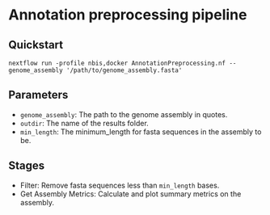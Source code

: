 # Annotation preprocessing pipeline

## Quickstart

```
nextflow run -profile nbis,docker AnnotationPreprocessing.nf --genome_assembly '/path/to/genome_assembly.fasta'
```

## Parameters

* `genome_assembly`: The path to the genome assembly in quotes.
* `outdir`: The name of the results folder.
* `min_length`: The minimum_length for fasta sequences in the assembly to be. 

## Stages

* Filter: Remove fasta sequences less than `min_length` bases.
* Get Assembly Metrics: Calculate and plot summary metrics on the assembly.

